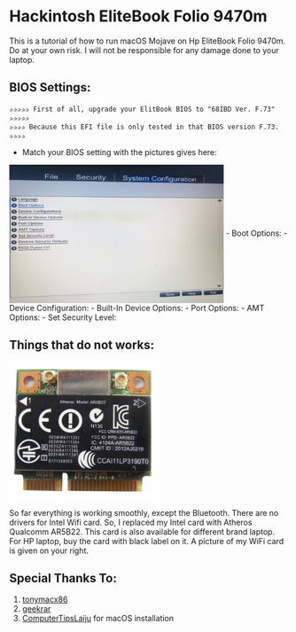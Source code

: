 # Hackintosh EliteBook Folio 9470m
This is a tutorial of how to run macOS Mojave on Hp EliteBook Folio 9470m. Do at your own risk. I will not be responsible for any damage done to your laptop. 

## BIOS Settings:
  ```
  ✰✰✰✰✰ First of all, upgrade your ElitBook BIOS to "68IBD Ver. F.73" ✰✰✰✰✰
  ✰✰✰✰ Because this EFI file is only tested in that BIOS version F.73. ✰✰✰✰
  ```
- Match your BIOS setting with the pictures gives here:
<img align="center" src="images/IMG_1392.JPG" height="250">
  - Boot Options:
  - Device Configuration:
  - Built-In Device Options:
  - Port Options:
  - AMT Options:
  - Set Security Level:

## Things that do not works:
<img align="center" src="images/IMG_1404.png" height="250">

So far everything is working smoothly, except the Bluetooth.
There are no drivers for Intel Wifi card. So, I replaced my Intel card with Atheros Qualcomm AR5B22.
This card is also available for different brand laptop. For HP laptop, buy the card with black label on it.
A picture of my WiFi card is given on your right.

## Special Thanks To:
1. [tonymacx86](https://www.tonymacx86.com) 
2. [geekrar](https://www.geekrar.com) 
3. [ComputerTipsLaiju](https://www.youtube.com/watch?v=57aA8e9YQSg&t=66s) for macOS installation
